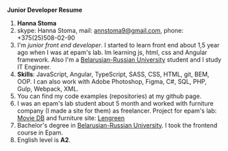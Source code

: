 **Junior Developer Resume**

1. **Hanna Stoma**
2. skype: Hanna Stoma, mail: annstoma9@gmail.com, phone: +375(25)508-02-90
3. I'm *junior front end developer*. I started to learn front end about 1,5 year ago when I was at epam's lab. Im learning js, html, css and Angular framework. Also I'm a [Belarusian-Russian University](http://en.bru.by/) student and I study IT Engineer.
4. **Skills**: JavaScript, Angular, TypeScript, SASS, CSS, HTML, git, BEM, OOP. I can also work with Adobe Photoshop, Figma, С#, SQL, PHP, Gulp, Webpack, XML. 
5. You can find my code examples (repositories) at my github page. 
6. I was an epam's lab student about 5 month and worked with furniture company (I made a site for them) as freelancer.
Project for epam's lab: [Movie DB](https://github.com/annaStoma/MovieDB) and furniture site: [Lengreen](https://github.com/annaStoma/lengreen)
7. Bachelor's degree in [Belarusian-Russian University](http://en.bru.by/). I took the frontend course in Epam.
8. English level is **A2**.
